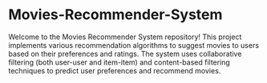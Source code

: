 # Movies-Recommender-System
Welcome to the Movies Recommender System repository! This project implements various recommendation algorithms to suggest movies to users based on their preferences and ratings. The system uses collaborative filtering (both user-user and item-item) and content-based filtering techniques to predict user preferences and recommend movies.
